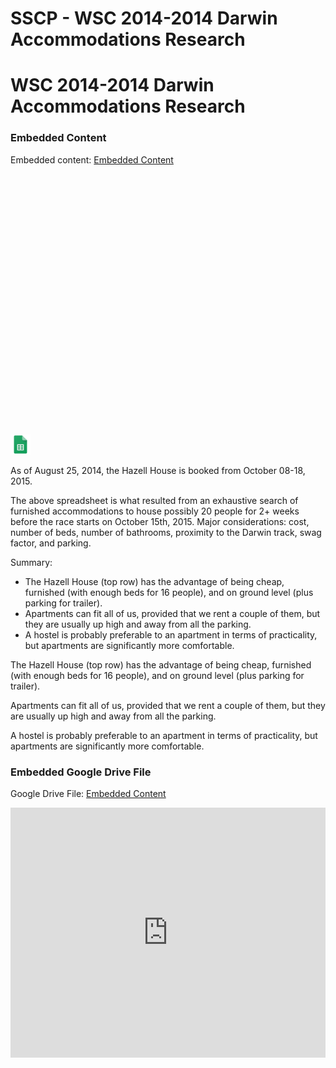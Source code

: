 # SSCP - WSC 2014-2014 Darwin Accommodations Research

# WSC 2014-2014 Darwin Accommodations Research

[](https://docs.google.com/spreadsheets/d/1IVtijg94etlsX6eVTXogiow4Zx9X4wmITRCdBgAuM3E/edit)

### Embedded Content

Embedded content: [Embedded Content]()

<iframe width="100%" height="400" src="" frameborder="0"></iframe>

![](../../../../../assets/sheets_32dp.png)

As of August 25, 2014, the Hazell House is booked from October 08-18, 2015.

The above spreadsheet is what resulted from an exhaustive search of furnished accommodations to house possibly 20 people for 2+ weeks before the race starts on October 15th, 2015. Major considerations: cost, number of beds, number of bathrooms, proximity to the Darwin track, swag factor, and parking.

Summary:

* The Hazell House (top row) has the advantage of being cheap, furnished (with enough beds for 16 people), and on ground level (plus parking for trailer).
* Apartments can fit all of us, provided that we rent a couple of them, but they are usually up high and away from all the parking.
* A hostel is probably preferable to an apartment in terms of practicality, but apartments are significantly more comfortable.

The Hazell House (top row) has the advantage of being cheap, furnished (with enough beds for 16 people), and on ground level (plus parking for trailer).

Apartments can fit all of us, provided that we rent a couple of them, but they are usually up high and away from all the parking.

A hostel is probably preferable to an apartment in terms of practicality, but apartments are significantly more comfortable.

[](https://drive.google.com/folderview?id=1J2pRgbI276rMXV0s5-K0ED_U8xPvAJDh)

### Embedded Google Drive File

Google Drive File: [Embedded Content](https://drive.google.com/embeddedfolderview?id=1J2pRgbI276rMXV0s5-K0ED_U8xPvAJDh#list)

<iframe width="100%" height="400" src="https://drive.google.com/embeddedfolderview?id=1J2pRgbI276rMXV0s5-K0ED_U8xPvAJDh#list" frameborder="0"></iframe>

